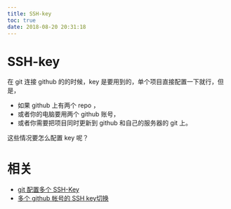 ```yaml
---
title: SSH-key
toc: true
date: 2018-08-20 20:31:18
---
```


# SSH-key



在 git 连接 github 的的时候，key 是要用到的，单个项目直接配置一下就行，但是，


- 如果 github 上有两个 repo ，
- 或者你的电脑要用两个 github 账号，
- 或者你需要把项目同时更新到 github 和自己的服务器的 git 上。


这些情况要怎么配置 key 呢？



# 相关

- [git 配置多个 SSH-Key](https://my.oschina.net/stefanzhlg/blog/529403)
- [多个 github 帐号的 SSH key切换](https://blog.csdn.net/itmyhome1990/article/details/42643233)
